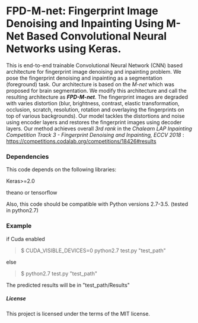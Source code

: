 # FPD-M-net: Fingerprint Image Denoising and Inpainting Using M-Net Based Convolutional Neural Networks using Keras.

This is end-to-end trainable Convolutional Neural Network (CNN) based architecture for fingerprint image denoising and inpainting problem. We pose the fingerprint denoising and inpainting as a segmentation (foreground) task. Our architecture is based on the _M-net_ which was proposed for brain segmentation. We modify this architecture and call the resulting architecture as **_FPD-M-net_**. The fingerprint images are degraded with varies distortion (blur, brightness, contrast, elastic transformation, occlusion, scratch, resolution, rotation and overlaying the fingerprints on top of various backgrounds). Our model tackles the distortions and noise using encoder layers and restores the fingerprint images using decoder layers. Our method achieves overall _3rd rank_ in the _Chalearn LAP Inpainting Competition Track 3 - Fingerprint Denoising and Inpainting, ECCV 2018_ : https://competitions.codalab.org/competitions/18426#results

### Dependencies
This code depends on the following libraries:

Keras>=2.0

theano or tensorflow

Also, this code should be compatible with Python versions 2.7-3.5. (tested in python2.7)


### Example
if Cuda enabled

> $ CUDA_VISIBLE_DEVICES=0 python2.7 test.py "test_path"

else

> $ python2.7 test.py "test_path"

The predicted results will be in "test_path/Results"

##### License
This project is licensed under the terms of the MIT license.
